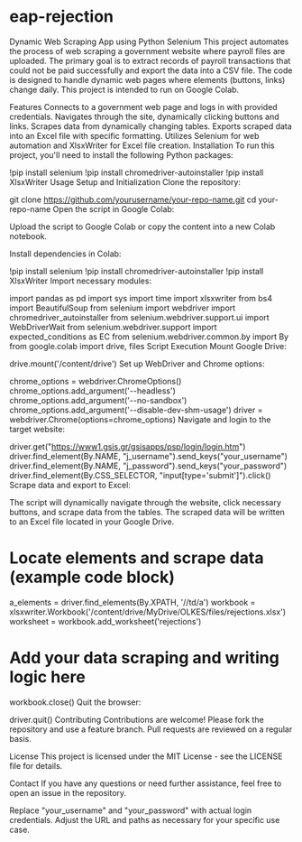 # eap-rejection
Dynamic Web Scraping App using Python Selenium
This project automates the process of web scraping a government website where payroll files are uploaded. The primary goal is to extract records of payroll transactions that could not be paid successfully and export the data into a CSV file. The code is designed to handle dynamic web pages where elements (buttons, links) change daily. This project is intended to run on Google Colab.

Features
Connects to a government web page and logs in with provided credentials.
Navigates through the site, dynamically clicking buttons and links.
Scrapes data from dynamically changing tables.
Exports scraped data into an Excel file with specific formatting.
Utilizes Selenium for web automation and XlsxWriter for Excel file creation.
Installation
To run this project, you'll need to install the following Python packages:


!pip install selenium
!pip install chromedriver-autoinstaller
!pip install XlsxWriter
Usage
Setup and Initialization
Clone the repository:


git clone https://github.com/yourusername/your-repo-name.git
cd your-repo-name
Open the script in Google Colab:

Upload the script to Google Colab or copy the content into a new Colab notebook.

Install dependencies in Colab:


!pip install selenium
!pip install chromedriver-autoinstaller
!pip install XlsxWriter
Import necessary modules:

import pandas as pd
import sys
import time
import xlsxwriter
from bs4 import BeautifulSoup
from selenium import webdriver
import chromedriver_autoinstaller
from selenium.webdriver.support.ui import WebDriverWait
from selenium.webdriver.support import expected_conditions as EC
from selenium.webdriver.common.by import By
from google.colab import drive, files
Script Execution
Mount Google Drive:

drive.mount('/content/drive')
Set up WebDriver and Chrome options:


chrome_options = webdriver.ChromeOptions()
chrome_options.add_argument('--headless')
chrome_options.add_argument('--no-sandbox')
chrome_options.add_argument('--disable-dev-shm-usage')
driver = webdriver.Chrome(options=chrome_options)
Navigate and login to the target website:

driver.get("https://www1.gsis.gr/gsisapps/psp/login/login.htm")
driver.find_element(By.NAME, "j_username").send_keys("your_username")
driver.find_element(By.NAME, "j_password").send_keys("your_password")
driver.find_element(By.CSS_SELECTOR, "input[type='submit']").click()
Scrape data and export to Excel:

The script will dynamically navigate through the website, click necessary buttons, and scrape data from the tables. The scraped data will be written to an Excel file located in your Google Drive.


# Locate elements and scrape data (example code block)
a_elements = driver.find_elements(By.XPATH, '//td/a')
workbook = xlsxwriter.Workbook('/content/drive/MyDrive/OLKES/files/rejections.xlsx')
worksheet = workbook.add_worksheet('rejections')
# Add your data scraping and writing logic here
workbook.close()
Quit the browser:

driver.quit()
Contributing
Contributions are welcome! Please fork the repository and use a feature branch. Pull requests are reviewed on a regular basis.

License
This project is licensed under the MIT License - see the LICENSE file for details.

Contact
If you have any questions or need further assistance, feel free to open an issue in the repository.

Replace "your_username" and "your_password" with actual login credentials. Adjust the URL and paths as necessary for your specific use case.
